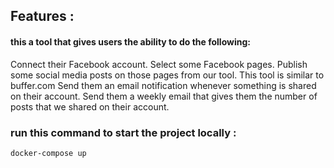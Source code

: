 ## Features :

#### this a tool that gives users the ability to do the following:

Connect their Facebook account.
Select some Facebook pages.
Publish some social media posts on those pages from our tool.
This tool is similar to buffer.com
Send them an email notification whenever something is shared on their account.
Send them a weekly email that gives them the number of posts that we shared on their account.

### run this command to start the project locally :
``` docker-compose up ```

